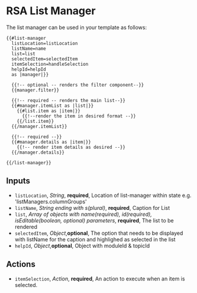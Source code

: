 # RSA List Manager

The list manager can be used in your template as follows:
```
{{#list-manager
  listLocation=listLocation
  listName=name
  list=list
  selectedItem=selectedItem
  itemSelection=handleSelection
  helpId=helpId
  as |manager|}}

  {{!-- optional -- renders the filter component--}}
  {{manager.filter}}

  {{!-- required -- renders the main list--}}
  {{#manager.itemList as |list|}}
    {{#list.item as |item|}}
      {{!--render the item in desired format --}}
    {{/list.item}}
  {{/manager.itemList}}

  {{!-- required --}}
  {{#manager.details as |item|}}
    {{!-- render item details as desired --}}
  {{/manager.details}}

{{/list-manager}}
```

## Inputs
* `listLocation`, *String*, __required__, Location of list-manager within state e.g. 'listManagers.columnGroups'
* `listName`, *String ending with s(plural)*, __required__, Caption for List
* `list`, *Array of objects with name(required), id(required), isEditable(boolean, optional) parameters*, __required__, The list to be rendered
* `selectedItem`, *Object*,__optional__, The option that needs to be displayed with listName for the caption and highlighed as selected in the list
* `helpId`, *Object*,__optional__, Object with moduleId & topicId

## Actions
* `itemSelection`, *Action*, __required__,  An action to execute when an item is selected.
